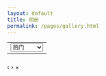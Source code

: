 ```yaml
---
layout: default
title: 相册
permalink: /pages/gallery.html
---
```


<input type="hidden" id="galleryHidden" value="gallery"/>
<input type="hidden" id="galleryPageNum" value="1"/>

<table  class="table table-condensed" >
	<tr>
		<td align="right">
			<select id="selGallery" onchange="loadGallery(this,1);">发现
				<option value="popular" selected="selected">热门</option>
				<option value="editors" >编辑</option>
				<option value="upcoming" >排名上升</option>
				<option value="fresh" >新作</option>
				<option value="user" >我的</option>			
				
			</select>
		</td>
	</tr>
</table>

<div id="links" class="links"></div>
<!-- The Gallery as lightbox dialog, should be a child element of the document body -->
<div id="blueimp-gallery" class="blueimp-gallery">
    <div class="slides"></div>
    <h3 class="title"></h3>
    <a class="prev">‹</a>
    <a class="next">›</a>
    <a class="close">×</a>
    <a class="play-pause"></a>
    <ol class="indicator"></ol>
</div>
